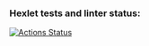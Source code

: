 ### Hexlet tests and linter status:
[![Actions Status](https://github.com/bezmozgov/frontend-project-46/workflows/hexlet-check/badge.svg)](https://github.com/bezmozgov/frontend-project-46/actions)